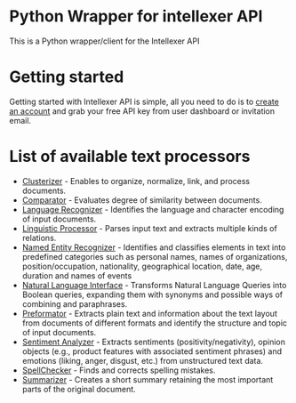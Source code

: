 # Python Wrapper for intellexer API
This is a Python wrapper/client for the Intellexer API
# Getting started
Getting started with Intellexer API is simple, all you need to do is to [create an account](http://esapi.intellexer.com/Account/Register) and grab your free API key from user
dashboard or invitation email.
# List of available text processors
* [Clusterizer](https://github.com/intellexer/intellexer-python-sdk/blob/master/docs/clusterizer.md#clusterizer) - Enables to organize, normalize, link, and process documents.
* [Comparator](https://github.com/intellexer/intellexer-python-sdk/blob/master/docs/comparator.md#comparator) - Evaluates degree of similarity between documents.
* [Language Recognizer](https://github.com/intellexer/intellexer-python-sdk/blob/master/docs/language_recognizer.md#language-recognizer) - Identifies the language and character encoding of input documents.
* [Linguistic Processor](https://github.com/intellexer/intellexer-python-sdk/blob/master/docs/linguistic_processor.md#linguistic-processor) - Parses input text and extracts multiple kinds of relations.
* [Named Entity Recognizer](https://github.com/intellexer/intellexer-python-sdk/blob/master/docs/named_entity_recognizer.md#named-entity-recognizer) - Identifies and classifies elements in text into predefined categories such as personal names, names of organizations, position/occupation, nationality, geographical location, date, age, duration and names of events
* [Natural Language Interface](https://github.com/intellexer/intellexer-python-sdk/blob/master/docs/natural_language_interface.md#natural-language-interface) - Transforms Natural Language Queries into Boolean queries, expanding them with synonyms and possible ways of combining and paraphrases.
* [Preformator](https://github.com/intellexer/intellexer-python-sdk/blob/master/docs/preformator.md#preformator) - Extracts plain text and information about the text layout from documents of different formats and identify the structure and topic of input documents.
* [Sentiment Analyzer](https://github.com/intellexer/intellexer-python-sdk/blob/master/docs/sentiment_analyzer.md#sentiment-analyzer) - Extracts sentiments (positivity/negativity), opinion objects (e.g., product features with associated sentiment phrases) and emotions (liking, anger, disgust, etc.) from unstructured text data.
* [SpellChecker](https://github.com/intellexer/intellexer-python-sdk/blob/master/docs/spell_checker.md#spellchecker) - Finds and corrects spelling mistakes.
* [Summarizer](https://github.com/intellexer/intellexer-python-sdk/blob/master/docs/summarizer.md#summarizer) - Creates a short summary retaining the most important parts of the original document.
